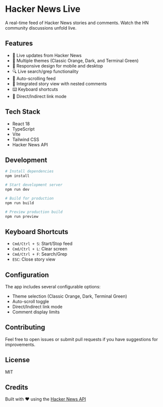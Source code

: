 # Hacker News Live

A real-time feed of Hacker News stories and comments. Watch the HN community discussions unfold live.

## Features

- 🔴 Live updates from Hacker News
- 🎨 Multiple themes (Classic Orange, Dark, and Terminal Green)
- 📱 Responsive design for mobile and desktop
- 🔍 Live search/grep functionality
- 📜 Auto-scrolling feed
- 📖 Integrated story view with nested comments
- ⌨️ Keyboard shortcuts
- 🔗 Direct/Indirect link mode

## Tech Stack

- React 18
- TypeScript
- Vite
- Tailwind CSS
- Hacker News API

## Development

```bash
# Install dependencies
npm install

# Start development server
npm run dev

# Build for production
npm run build

# Preview production build
npm run preview
```

## Keyboard Shortcuts

- `Cmd/Ctrl + S`: Start/Stop feed
- `Cmd/Ctrl + L`: Clear screen
- `Cmd/Ctrl + F`: Search/Grep
- `ESC`: Close story view

## Configuration

The app includes several configurable options:
- Theme selection (Classic Orange, Dark, Terminal Green)
- Auto-scroll toggle
- Direct/Indirect link mode
- Comment display limits

## Contributing

Feel free to open issues or submit pull requests if you have suggestions for improvements.

## License

MIT

## Credits

Built with ❤️ using the [Hacker News API](https://github.com/HackerNews/API)

